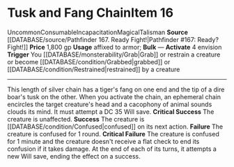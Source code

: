 ﻿---
actions: '[free-action]'
id: '952'
item_category: Consumables
item_subcategory: Talismans
level: '16'
name: Tusk and Fang Chain
price: 1,800 gp
rarity: Uncommon
source: '[[DATABASE/source/Pathfinder 167. Ready Fight!|Pathfinder #167: Ready? Fight!]]'
subcategory: consumable/talisman
trait:
- '[[DATABASE/trait/Consumable|Consumable]]'
- '[[DATABASE/trait/Incapacitation|Incapacitation]]'
- '[[DATABASE/trait/Magical|Magical]]'
- '[[DATABASE/trait/Talisman|Talisman]]'
- '[[DATABASE/trait/Uncommon|Uncommon]]'
trigger: You [[DATABASE/monsterability/Grab|Grab]] or restrain a creature or become
  [[DATABASE/condition/Grabbed|grabbed]] or [[DATABASE/condition/Restrained|restrained]]
  by a creature
type: Item
usage: affixed to armor

---
# Tusk and Fang Chain<span class="item-type">Item 16</span>

<span class="trait-uncommon item-trait">Uncommon</span><span class="item-trait">Consumable</span><span class="item-trait">Incapacitation</span><span class="item-trait">Magical</span><span class="item-trait">Talisman</span>
**Source** [[DATABASE/source/Pathfinder 167. Ready Fight!|Pathfinder #167: Ready? Fight!]]
**Price** 1,800 gp
**Usage** affixed to armor; **Bulk** —
**Activate** <span class="action-icon">4</span> envision **Trigger** You [[DATABASE/monsterability/Grab|Grab]] or restrain a creature or become [[DATABASE/condition/Grabbed|grabbed]] or [[DATABASE/condition/Restrained|restrained]] by a creature

---
This length of silver chain has a tiger's fang on one end and the tip of a dire boar's tusk on the other. When you activate the chain, an ephemeral chain encircles the target creature's head and a cacophony of animal sounds clouds its mind. It must attempt a DC 35 Will save.
**Critical Success** The creature is unaffected.
**Success** The creature is [[DATABASE/condition/Confused|confused]] on its next action.
**Failure** The creature is confused for 1 round.
**Critical Failure** The creature is confused for 1 minute and the creature doesn't receive a flat check to end its confusion if it takes damage. At the end of each of its turns, it attempts a new Will save, ending the effect on a success.